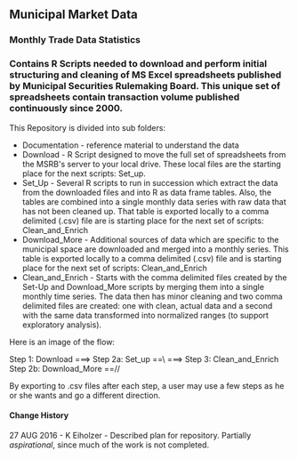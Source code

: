 ## Municipal Market Data
### Monthly Trade Data Statistics

### Contains R Scripts needed to download and perform initial structuring and cleaning of MS Excel spreadsheets published by Municipal Securities Rulemaking Board. This unique set of spreadsheets contain transaction volume published continuously since 2000.

This Repository is divided into sub folders:
 - Documentation - reference material to understand the data
 - Download - R Script designed to move the full set of spreadsheets from the MSRB's server to your local drive. These local files are the starting place for the next scripts: Set_up.
 - Set_Up - Several R scripts to run in succession which extract the data from the downloaded files and into R as data frame tables. Also, the tables are combined into a single monthly data series with raw data that has not been cleaned up. That table is exported locally to a comma delimited (.csv) file are is starting place for the next set of scripts: Clean_and_Enrich
 - Download_More -  Additional sources of data which are specific to the municipal space are downloaded and merged into a monthly series. This table is exported locally to a comma delimited (.csv) file and is starting place for the next set of scripts: Clean_and_Enrich
 - Clean_and_Enrich - Starts with the comma delimited files created by the Set-Up and Download_More scripts by merging them into a single monthly time series. The data then has minor cleaning and two comma delimited files are created: one with clean, actual data and a second with the same data transformed into normalized ranges (to support exploratory analysis).

Here is an image of the flow:

Step 1: Download   ===>  Step 2a: Set_up         ==\\
                                                    ===>  Step 3: Clean_and_Enrich
                         Step 2b: Download_More  ==//

 By exporting to .csv files after each step, a user may use a few steps as he or she wants and go a different direction.



#### Change History

27 AUG 2016 - K Eiholzer       - Described plan for repository. Partially _aspirational_, since much of the work is not completed.
